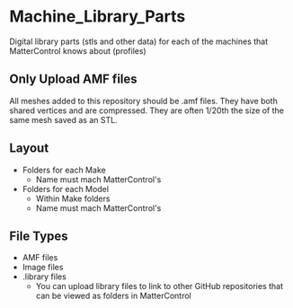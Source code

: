# Machine_Library_Parts
Digital library parts (stls and other data) for each of the machines that MatterControl knows about (profiles)

## Only Upload AMF files
All meshes added to this repository should be .amf files. They have both shared vertices and are compressed. They are often 1/20th the size of the same mesh saved as an STL.

## Layout
- Folders for each Make
  - Name must mach MatterControl's
- Folders for each Model
  - Within Make folders
  - Name must  mach MatterControl's

## File Types
- AMF files
- Image files
- .library files
  - You can upload library files to link to other GitHub repositories that can be viewed as folders in MatterControl
